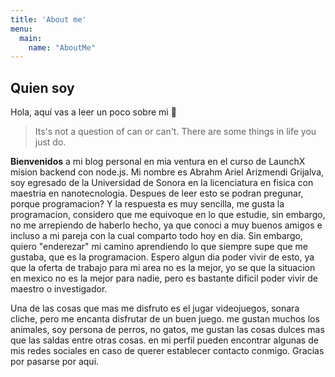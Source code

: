 ```yaml
---
title: 'About me'
menu:
  main:
    name: "AboutMe"
---
```


## Quien soy

Hola, aquí vas a leer un poco sobre mi 🤩

> Its's not a question of can or can't. There are some things
> in life you just do.

**Bienvenidos** a mi blog personal en mia ventura en el curso de LaunchX mision backend con node.js. 
Mi nombre es Abrahm Ariel Arizmendi Grijalva, soy egresado de la Universidad de Sonora en la licenciatura en fisica 
con maestria en nanotecnologia. Despues de leer esto se podran pregunar, porque programacion? Y la respuesta es muy sencilla, 
me  gusta la programacion, considero que me equivoque en lo que estudie, sin embargo, no me arrepiendo de haberlo hecho, ya que 
conoci a muy buenos amigos e incluso a mi pareja con la cual comparto todo hoy en dia. Sin embargo, quiero "enderezar" mi camino 
aprendiendo lo que siempre supe que me gustaba, que es la programacion. Espero algun dia poder vivir de esto, ya que la oferta 
de trabajo para mi area no es la mejor, yo se que la situacion en mexico no es la mejor para nadie, pero es bastante dificil poder 
vivir de maestro o investigador.

Una de las cosas que mas me disfruto es el jugar videojuegos, sonara cliche, pero me encanta disfrutar de un buen juego. me gustan 
muchos los animales, soy persona de perros, no gatos, me gustan las cosas dulces mas que las saldas entre otras cosas. en mi 
perfil pueden encontrar algunas de mis redes sociales en caso de querer establecer contacto conmigo. Gracias por pasarse por aqui.

